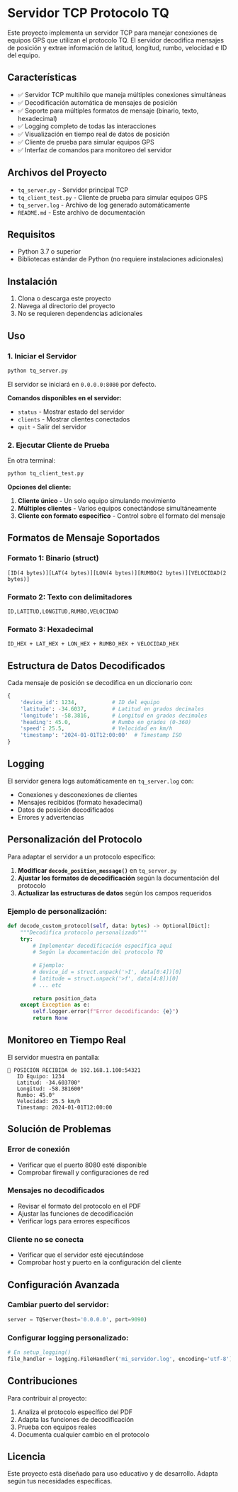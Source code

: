 # Servidor TCP Protocolo TQ

Este proyecto implementa un servidor TCP para manejar conexiones de equipos GPS que utilizan el protocolo TQ. El servidor decodifica mensajes de posición y extrae información de latitud, longitud, rumbo, velocidad e ID del equipo.

## Características

- ✅ Servidor TCP multihilo que maneja múltiples conexiones simultáneas
- ✅ Decodificación automática de mensajes de posición
- ✅ Soporte para múltiples formatos de mensaje (binario, texto, hexadecimal)
- ✅ Logging completo de todas las interacciones
- ✅ Visualización en tiempo real de datos de posición
- ✅ Cliente de prueba para simular equipos GPS
- ✅ Interfaz de comandos para monitoreo del servidor

## Archivos del Proyecto

- `tq_server.py` - Servidor principal TCP
- `tq_client_test.py` - Cliente de prueba para simular equipos GPS
- `tq_server.log` - Archivo de log generado automáticamente
- `README.md` - Este archivo de documentación

## Requisitos

- Python 3.7 o superior
- Bibliotecas estándar de Python (no requiere instalaciones adicionales)

## Instalación

1. Clona o descarga este proyecto
2. Navega al directorio del proyecto
3. No se requieren dependencias adicionales

## Uso

### 1. Iniciar el Servidor

```bash
python tq_server.py
```

El servidor se iniciará en `0.0.0.0:8080` por defecto.

**Comandos disponibles en el servidor:**
- `status` - Mostrar estado del servidor
- `clients` - Mostrar clientes conectados
- `quit` - Salir del servidor

### 2. Ejecutar Cliente de Prueba

En otra terminal:

```bash
python tq_client_test.py
```

**Opciones del cliente:**
1. **Cliente único** - Un solo equipo simulando movimiento
2. **Múltiples clientes** - Varios equipos conectándose simultáneamente
3. **Cliente con formato específico** - Control sobre el formato del mensaje

## Formatos de Mensaje Soportados

### Formato 1: Binario (struct)
```
[ID(4 bytes)][LAT(4 bytes)][LON(4 bytes)][RUMBO(2 bytes)][VELOCIDAD(2 bytes)]
```

### Formato 2: Texto con delimitadores
```
ID,LATITUD,LONGITUD,RUMBO,VELOCIDAD
```

### Formato 3: Hexadecimal
```
ID_HEX + LAT_HEX + LON_HEX + RUMBO_HEX + VELOCIDAD_HEX
```

## Estructura de Datos Decodificados

Cada mensaje de posición se decodifica en un diccionario con:

```python
{
    'device_id': 1234,           # ID del equipo
    'latitude': -34.6037,        # Latitud en grados decimales
    'longitude': -58.3816,       # Longitud en grados decimales
    'heading': 45.0,             # Rumbo en grados (0-360)
    'speed': 25.5,               # Velocidad en km/h
    'timestamp': '2024-01-01T12:00:00'  # Timestamp ISO
}
```

## Logging

El servidor genera logs automáticamente en `tq_server.log` con:

- Conexiones y desconexiones de clientes
- Mensajes recibidos (formato hexadecimal)
- Datos de posición decodificados
- Errores y advertencias

## Personalización del Protocolo

Para adaptar el servidor a un protocolo específico:

1. **Modificar `decode_position_message()`** en `tq_server.py`
2. **Ajustar los formatos de decodificación** según la documentación del protocolo
3. **Actualizar las estructuras de datos** según los campos requeridos

### Ejemplo de personalización:

```python
def decode_custom_protocol(self, data: bytes) -> Optional[Dict]:
    """Decodifica protocolo personalizado"""
    try:
        # Implementar decodificación específica aquí
        # Según la documentación del protocolo TQ
        
        # Ejemplo:
        # device_id = struct.unpack('>I', data[0:4])[0]
        # latitude = struct.unpack('>f', data[4:8])[0]
        # ... etc
        
        return position_data
    except Exception as e:
        self.logger.error(f"Error decodificando: {e}")
        return None
```

## Monitoreo en Tiempo Real

El servidor muestra en pantalla:

```
📍 POSICIÓN RECIBIDA de 192.168.1.100:54321
   ID Equipo: 1234
   Latitud: -34.603700°
   Longitud: -58.381600°
   Rumbo: 45.0°
   Velocidad: 25.5 km/h
   Timestamp: 2024-01-01T12:00:00
```

## Solución de Problemas

### Error de conexión
- Verificar que el puerto 8080 esté disponible
- Comprobar firewall y configuraciones de red

### Mensajes no decodificados
- Revisar el formato del protocolo en el PDF
- Ajustar las funciones de decodificación
- Verificar logs para errores específicos

### Cliente no se conecta
- Verificar que el servidor esté ejecutándose
- Comprobar host y puerto en la configuración del cliente

## Configuración Avanzada

### Cambiar puerto del servidor:

```python
server = TQServer(host='0.0.0.0', port=9090)
```

### Configurar logging personalizado:

```python
# En setup_logging()
file_handler = logging.FileHandler('mi_servidor.log', encoding='utf-8')
```

## Contribuciones

Para contribuir al proyecto:

1. Analiza el protocolo específico del PDF
2. Adapta las funciones de decodificación
3. Prueba con equipos reales
4. Documenta cualquier cambio en el protocolo

## Licencia

Este proyecto está diseñado para uso educativo y de desarrollo. Adapta según tus necesidades específicas.
